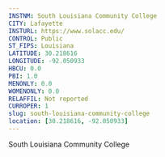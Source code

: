 ```yaml
---
INSTNM: South Louisiana Community College
CITY: Lafayette
INSTURL: https://www.solacc.edu/
CONTROL: Public
ST_FIPS: Louisiana
LATITUDE: 30.218616
LONGITUDE: -92.050933
HBCU: 0.0
PBI: 1.0
MENONLY: 0.0
WOMENONLY: 0.0
RELAFFIL: Not reported
CURROPER: 1
slug: south-louisiana-community-college
location: [30.218616, -92.050933]
---
```

South Louisiana Community College